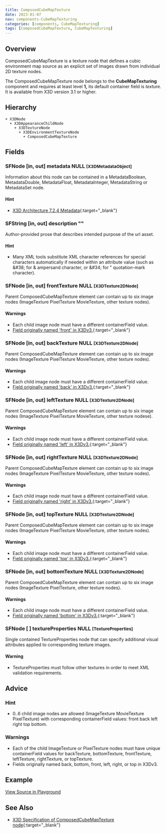 ```yaml
---
title: ComposedCubeMapTexture
date: 2023-01-07
nav: components-CubeMapTexturing
categories: [components, CubeMapTexturing]
tags: [ComposedCubeMapTexture, CubeMapTexturing]
---
```

<style>
.post h3 {
  word-spacing: 0.2em;
}
</style>

## Overview

ComposedCubeMapTexture is a texture node that defines a cubic environment map source as an explicit set of images drawn from individual 2D texture nodes.

The ComposedCubeMapTexture node belongs to the **CubeMapTexturing** component and requires at least level **1,** its default container field is *texture.* It is available from X3D version 3.1 or higher.

## Hierarchy

```
+ X3DNode
  + X3DAppearanceChildNode
    + X3DTextureNode
      + X3DEnvironmentTextureNode
        + ComposedCubeMapTexture
```

## Fields

### SFNode [in, out] **metadata** NULL <small>[X3DMetadataObject]</small>

Information about this node can be contained in a MetadataBoolean, MetadataDouble, MetadataFloat, MetadataInteger, MetadataString or MetadataSet node.

#### Hint

- [X3D Architecture 7.2.4 Metadata](https://www.web3d.org/specifications/X3Dv4Draft/ISO-IEC19775-1v4-IS.proof//Part01/components/core.html#Metadata){:target="_blank"}

### SFString [in, out] **description** ""

Author-provided prose that describes intended purpose of the url asset.

#### Hint

- Many XML tools substitute XML character references for special characters automatically if needed within an attribute value (such as &amp;#38; for &amp; ampersand character, or &amp;#34; for " quotation-mark character).

### SFNode [in, out] **frontTexture** NULL <small>[X3DTexture2DNode]</small>

Parent ComposedCubeMapTexture element can contain up to six image nodes (ImageTexture PixelTexture MovieTexture, other texture nodes).

#### Warnings

- Each child image node must have a different containerField value.
- [Field originally named 'front' in X3Dv3.](https://www.web3d.org/x3d/content/examples/X3dSceneAuthoringHints.html#fieldNameChanges){:target="_blank"}

### SFNode [in, out] **backTexture** NULL <small>[X3DTexture2DNode]</small>

Parent ComposedCubeMapTexture element can contain up to six image nodes (ImageTexture PixelTexture MovieTexture, other texture nodes).

#### Warnings

- Each child image node must have a different containerField value.
- [Field originally named 'back' in X3Dv3.](https://www.web3d.org/x3d/content/examples/X3dSceneAuthoringHints.html#fieldNameChanges){:target="_blank"}

### SFNode [in, out] **leftTexture** NULL <small>[X3DTexture2DNode]</small>

Parent ComposedCubeMapTexture element can contain up to six image nodes (ImageTexture PixelTexture MovieTexture, other texture nodese).

#### Warnings

- Each child image node must have a different containerField value.
- [Field originally named 'left' in X3Dv3.](https://www.web3d.org/x3d/content/examples/X3dSceneAuthoringHints.html#fieldNameChanges){:target="_blank"}

### SFNode [in, out] **rightTexture** NULL <small>[X3DTexture2DNode]</small>

Parent ComposedCubeMapTexture element can contain up to six image nodes (ImageTexture PixelTexture MovieTexture, other texture nodes).

#### Warnings

- Each child image node must have a different containerField value.
- [Field originally named 'right' in X3Dv3.](https://www.web3d.org/x3d/content/examples/X3dSceneAuthoringHints.html#fieldNameChanges){:target="_blank"}

### SFNode [in, out] **topTexture** NULL <small>[X3DTexture2DNode]</small>

Parent ComposedCubeMapTexture element can contain up to six image nodes (ImageTexture PixelTexture MovieTexture, other texture nodes).

#### Warnings

- Each child image node must have a different containerField value.
- [Field originally named 'top' in X3Dv3.](https://www.web3d.org/x3d/content/examples/X3dSceneAuthoringHints.html#fieldNameChanges){:target="_blank"}

### SFNode [in, out] **bottomTexture** NULL <small>[X3DTexture2DNode]</small>

Parent ComposedCubeMapTexture element can contain up to six image nodes (ImageTexture PixelTexture, other texture nodes).

#### Warnings

- Each child image node must have a different containerField value.
- [Field originally named 'bottom' in X3Dv3.](https://www.web3d.org/x3d/content/examples/X3dSceneAuthoringHints.html#fieldNameChanges){:target="_blank"}

### SFNode [ ] **textureProperties** NULL <small>[TextureProperties]</small>

Single contained TextureProperties node that can specify additional visual attributes applied to corresponding texture images.

#### Warning

- TextureProperties must follow other textures in order to meet XML validation requirements.

## Advice

### Hint

- 0..6 child image nodes are allowed (ImageTexture MovieTexture PixelTexture) with corresponding containerField values: front back left right top bottom.

### Warnings

- Each of the child ImageTexture or PixelTexture nodes must have unique containerField values for backTexture, bottomTexture, frontTexture, leftTexture, rightTexture, or topTexture.
- Fields originally named back, bottom, front, left, right, or top in X3Dv3.

## Example

<x3d-canvas src="https://create3000.github.io/media/examples/CubeMapTexturing/ComposedCubeMapTexture/ComposedCubeMapTexture.x3d" update="auto"></x3d-canvas>

[View Source in Playground](/x_ite/playground/?url=https://create3000.github.io/media/examples/CubeMapTexturing/ComposedCubeMapTexture/ComposedCubeMapTexture.x3d)

## See Also

- [X3D Specification of ComposedCubeMapTexture node](https://www.web3d.org/documents/specifications/19775-1/V4.0/Part01/components/environmentalTexturing.html#ComposedCubeMapTexture){:target="_blank"}
